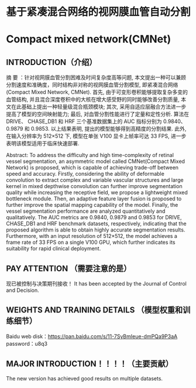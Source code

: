 # 基于紧凑混合网络的视网膜血管自动分割
# Compact mixed network(CMNet)

## INTRODUCTION（介绍）
摘  要 ：针对视网膜血管分割困难及时间复杂度高等问题, 本文提出一种可以兼顾分割速度和准确度，同时结构非对称的视网膜血管分割模型, 即紧凑混合网络 (Compact Mixed Network, CMNet). 首先, 由于可变形卷积能够提取复杂多变的血管结构, 并且混合深度卷积中的大核在增大感受野的同时能够改善分割质量, 本文在此基础上提出一种轻量级混合瓶颈模块; 其次, 采用自适应层融合方法进一步提高了模型的空间映射能力; 最后, 对血管分割性能进行了定量和定性分析. 算法在 DRIVE、 CHASE_DB1 和 HRF 三个基准数据集上的 AUC 指标分别为 0.9840、0.9879 和 0.9853. 以上结果表明, 提出的模型能够得到高精度的分割结果. 此外, 在输入分辨率为 512×512 下, 模型在单张 V100 显卡上帧率可达 33 FPS, 进一步表明该模型适用于临床快速部署.

Abstract: To address the difficulty and high time-complexity of retinal vessel segmentation, an asymmetric model called CMNet(Compact Mixed Network) is proposed, which is capable of achieving trade-off between speed and accuracy. Firstly, considering the ability of deformable convolution to extract complex and variable vascular structures and large
kernel in mixed depthwise convolution can further improve segmentation quality while increasing the receptive field, we propose a lightweight mixed bottleneck module. Then, an adaptive feature layer fusion is proposed to further improve the spatial mapping capability of the model. Finally, the vessel segmentation performance are analyzed quantitatively and qualitatively. The AUC metrics are 0.9840, 0.9879 and 0.9853 for DRIVE, CHASE_DB1 and HRF benchmark datasets, respectively, indicating that the proposed algorithm is able to obtain highly accurate segmentation results. Furthermore, with an input resolution of 512×512, the model achieves a frame rate of 33 FPS on a single V100 GPU, which further indicates its suitability for rapid clinical deployment.


## PAY ATTENTION （需要注意的是）
现已被控制与决策期刊接收！
It has been accepted by the Journal of Control and Decision.

## WEIGHTS AND TRAINING DETAILS （模型权重和训练细节）
Baidu web disk：https://pan.baidu.com/s/11-7SyBmIeue-dmPQa9P3aA  
password：u8q3

## MAJOR INTRODUCTION！！！！（主要贡献）
The new version has achieved good results on multiple datasets.
